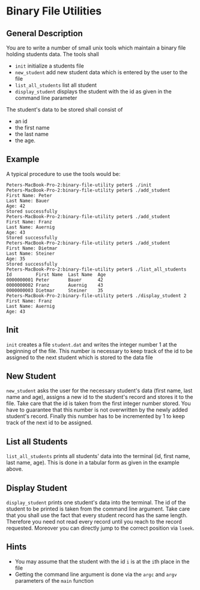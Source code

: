 # Binary File Utilities
## General Description
You are to write a number of small unix tools which maintain a binary file holding students data. The tools shall
- `init` initialize a students file
- `new_student` add new student data which is entered by the user to the file
- `list_all_students` list all student 
- `display_student` displays the student with the id as given in the command line parameter

The student's data to be stored shall consist of
- an id
- the first name
- the last name
- the age.

## Example
A typical procedure to use the tools would be:
```
Peters-MacBook-Pro-2:binary-file-utility peter$ ./init
Peters-MacBook-Pro-2:binary-file-utility peter$ ./add_student
First Name: Peter
Last Name: Bauer
Age: 42
Stored successfully
Peters-MacBook-Pro-2:binary-file-utility peter$ ./add_student
First Name: Franz
Last Name: Auernig
Age: 43
Stored successfully
Peters-MacBook-Pro-2:binary-file-utility peter$ ./add_student
First Name: Dietmar
Last Name: Steiner
Age: 35
Stored successfully
Peters-MacBook-Pro-2:binary-file-utility peter$ ./list_all_students
Id         First Name  Last Name  Age
0000000001 Peter       Bauer      42
0000000002 Franz       Auernig    43
0000000003 Dietmar     Steiner    35
Peters-MacBook-Pro-2:binary-file-utility peter$ ./display_student 2
First Name: Franz
Last Name: Auernig
Age: 43
```

## Init
`init` creates a file `student.dat` and writes the integer number 1 at the beginning of the file. This number is necessary to keep track of the id to be assigned to the next student which is stored to the data file

## New Student
`new_student` asks the user for the necessary student's data (first name, last name and age), assigns a new id to the student's record and stores it to the file. Take care that the id is taken from the first integer number stored. You have to guarantee that this number is not overwritten by the newly added student's record. Finally this number has to be incremented by 1 to keep track of the next id to be assigned.

## List all Students
`list_all_students` prints all students' data into the terminal (id, first name, last name, age). This is done in a tabular form as given in the example above.

## Display Student
`display_student` prints one student's data into the terminal. The id of the student to be printed is taken from the command line argument. Take care that you shall use the fact that every student record has the same length. Therefore you need not read every record until you reach to the record requested. Moreover you can directly jump to the correct position via `lseek`.

## Hints
- You may assume that the student with the id `i` is at the `i`th place in the file
- Getting the command line argument is done via the `argc` and `argv` parameters of the `main` function
